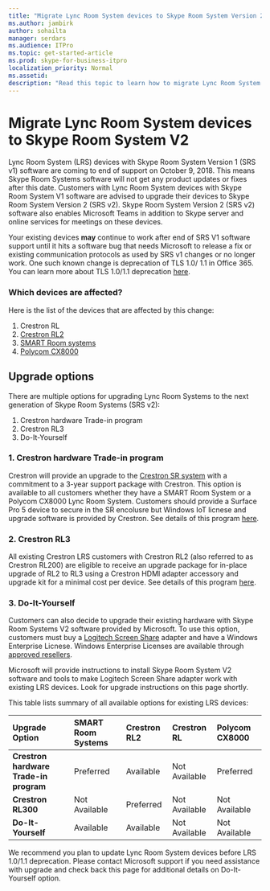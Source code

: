 ```yaml
---
title: "Migrate Lync Room System devices to Skype Room System Version 2"
ms.author: jambirk
author: sohailta
manager: serdars
ms.audience: ITPro
ms.topic: get-started-article
ms.prod: skype-for-business-itpro
localization_priority: Normal
ms.assetid: 
description: "Read this topic to learn how to migrate Lync Room System devices to use the Skype Room System v2 software."
---
```


# Migrate Lync Room System devices to Skype Room System V2 
Lync Room System (LRS) devices with Skype Room System Version 1 (SRS v1) software are coming to end of support on October 9, 2018. This means Skype Room Systems software will not get any product updates or fixes after this date. Customers with Lync Room System devices with Skype Room System V1 software are advised to upgrade their devices to Skype Room System Version 2 (SRS v2). 
Skype Room System Version 2 (SRS v2) software also enables Microsoft Teams in addition to Skype server and online services for meetings on these devices. 

Your existing devices **may** continue to work after end of SRS V1 software support until it hits a software bug that needs Microsoft to release a fix or existing communication protocols as used by SRS v1 changes or no longer work. One such known change is deprecation of TLS 1.0/ 1.1 in Office 365. You can learn more about TLS 1.0/1.1 deprecation [here](https://techcommunity.microsoft.com/t5/Skype-for-Business-Blog/Preparing-for-TLS-1-0-1-1-Deprecation-O365-Skype-for-Business/bc-p/223608).  

### Which devices are affected?
Here is the list of the devices that are affected by this change: 
1. Crestron RL 
2. [Crestron RL2](https://www.crestron.com/en-US/Products/Featured-Solutions/Crestron-RL-2)
3. [SMART Room systems](https://smartkapp.com/products/smart-room-systems)
4. [Polycom CX8000](http://www.polycom.com/products-services/products-for-microsoft/skype-for-business/cx8000.html)

## Upgrade options
There are multiple options for upgrading Lync Room Systems to the next generation of Skype Room Systems (SRS v2):
1. Crestron hardware Trade-in program
2. Crestron RL3
3. Do-It-Yourself 

### 1. Crestron hardware Trade-in program
Crestron will provide an upgrade to the [Crestron SR system](https://www.crestron.com/en-us/products/featured-solutions/crestron-sr) with a commitment to a 3-year support package with Crestron.  This option is available to all customers whether they have a SMART Room System or a Polycom CX8000 Lync Room System. Customers should provide a Surface Pro 5 device to secure in the SR encolusre but Windows IoT licnese and upgrade software is provided by Crestron. See details of this program [here](https://www.crestron.com/).  

### 2. Crestron RL3
All existing Crestron LRS customers with Crestron RL2 (also referred to as Crestron RL200) are eligible to receive an upgrade package for in-place upgrade of RL2 to RL3 using a Crestron HDMI adapter accessory and upgrade kit for a minimal cost per device. See details of this program [here](https://www.crestron.com/). 

### 3. Do-It-Yourself
Customers can also decide to upgrade their existing hardware with Skype Room Systems V2 software provided by Microsoft. To use this option, customers must buy a [Logitech Screen Share](https://www.logitech.com/en-us/product/screen-share) adapter and have a Windows Enterprise Licnese. Windows Enterprise Licenses are available through [approved resellers](https://www.microsoft.com/en-us/Licensing/how-to-buy/how-to-buy.aspx).  

Microsoft will provide instructions to install Skype Room System V2 software and tools to make Logitech Screen Share adapter work with existing LRS devices. Look for upgrade instructions on this page shortly.  

This table lists summary of all available options for existing LRS devices:

|**Upgrade Option**|**SMART Room Systems**|**Crestron RL2**|**Crestron RL**|**Polycom CX8000**|
|:-----|:-----|:-----|:-----|:-----|
|**Crestron hardware Trade-in program**</br>|Preferred</br>|Available</br>|Not Available</br>|Preferred</br>|
|**Crestron RL300**</br>|Not Available</br>|Preferred</br>|Not Available</br>|Not Available</br>|
|**Do-It-Yourself**</br>|Available</br>|Available</br>|Not Available</br>|Not Available</br>|

We recommend you plan to update Lync Room System devices before LRS 1.0/1.1 deprecation. Please contact Microsoft support if you need assistance with upgrade and check back this page for additional details on Do-It-Yourself option.

